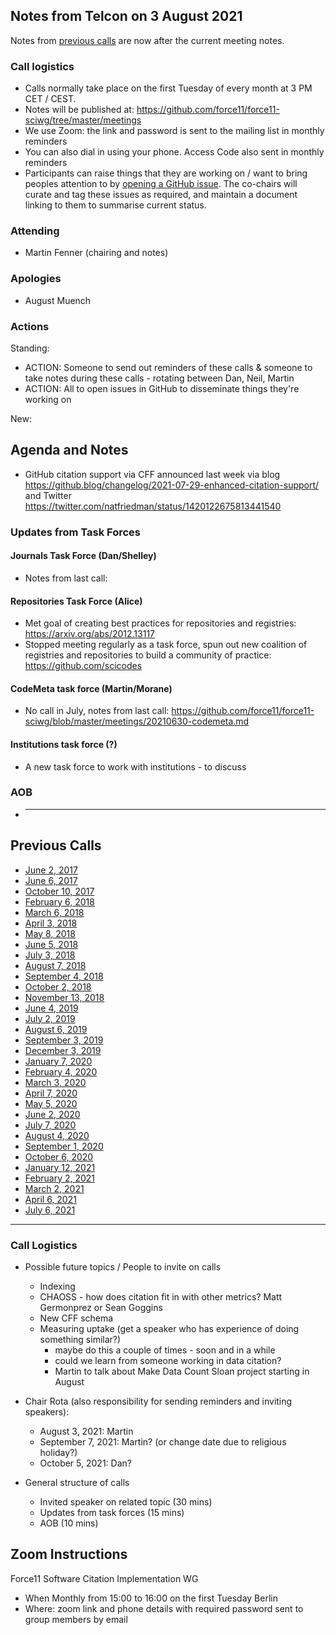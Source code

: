 ## Notes from Telcon on 3 August 2021

Notes from [previous calls](#previous-calls) are now after the current meeting notes.

### Call logistics

- Calls normally take place on the first Tuesday of every month at 3 PM CET / CEST.
- Notes will be published at: https://github.com/force11/force11-sciwg/tree/master/meetings
- We use Zoom: the link and password is sent to the mailing list in monthly reminders
- You can also dial in using your phone. Access Code also sent in monthly reminders
- Participants can raise things that they are working on / want to bring peoples attention to by [opening a GitHub issue](https://github.com/force11/force11-sciwg/issues). The co-chairs will curate and tag these issues as required, and maintain a document linking to them to summarise current status.

### Attending

- Martin Fenner (chairing and notes)

### Apologies

- August Muench

### Actions

Standing:

- ACTION: Someone to send out reminders of these calls & someone to take notes during these calls - rotating between Dan, Neil, Martin
- ACTION: All to open issues in GitHub to disseminate things they're working on

New:

## Agenda and Notes

- GitHub citation support via CFF announced last week via blog https://github.blog/changelog/2021-07-29-enhanced-citation-support/ and Twitter https://twitter.com/natfriedman/status/1420122675813441540

### Updates from Task Forces

#### Journals Task Force (Dan/Shelley)

- Notes from last call:

#### Repositories Task Force (Alice)

- Met goal of creating best practices for repositories and registries: https://arxiv.org/abs/2012.13117
- Stopped meeting regularly as a task force, spun out new coalition of registries and repositories to build a community of practice: https://github.com/scicodes

#### CodeMeta task force (Martin/Morane)

- No call in July, notes from last call: https://github.com/force11/force11-sciwg/blob/master/meetings/20210630-codemeta.md

#### Institutions task force (?)

- A new task force to work with institutions - to discuss

### AOB

- ***

## Previous Calls

- [June 2, 2017](https://github.com/force11/force11-sciwg/blob/master/meetings/20170602-Notes.md)
- [June 6, 2017](https://github.com/force11/force11-sciwg/blob/master/meetings/20170606-Notes.md)
- [October 10, 2017](https://github.com/force11/force11-sciwg/blob/master/meetings/20171010-Notes.md)
- [February 6, 2018](https://github.com/force11/force11-sciwg/blob/master/meetings/20180206-Notes.md)
- [March 6, 2018](https://github.com/force11/force11-sciwg/blob/master/meetings/20180306-Notes.md)
- [April 3, 2018](https://github.com/force11/force11-sciwg/blob/master/meetings/20180403-Notes.md)
- [May 8, 2018](https://github.com/force11/force11-sciwg/blob/master/meetings/20180508-Notes.md)
- [June 5, 2018](https://github.com/force11/force11-sciwg/blob/master/meetings/20180605-Notes.md)
- [July 3, 2018](https://github.com/force11/force11-sciwg/blob/master/meetings/20180703-Notes.md)
- [August 7, 2018](https://github.com/force11/force11-sciwg/blob/master/meetings/20180807-Notes.md)
- [September 4, 2018](https://github.com/force11/force11-sciwg/blob/master/meetings/20180904-Notes.md)
- [October 2, 2018](https://github.com/force11/force11-sciwg/blob/master/meetings/20181002-Notes.md)
- [November 13, 2018](https://github.com/force11/force11-sciwg/blob/master/meetings/20181113-Notes.md)
- [June 4, 2019](https://github.com/force11/force11-sciwg/blob/master/meetings/20190604-Notes.md)
- [July 2, 2019](https://github.com/force11/force11-sciwg/blob/master/meetings/20190702-Notes.md)
- [August 6, 2019](https://github.com/force11/force11-sciwg/blob/master/meetings/20190806-Notes.md)
- [September 3, 2019](https://github.com/force11/force11-sciwg/blob/master/meetings/20190903-Notes.md)
- [December 3, 2019](https://github.com/force11/force11-sciwg/blob/master/meetings/20191203-Notes.md)
- [January 7, 2020](https://github.com/force11/force11-sciwg/blob/master/meetings/20200107-Notes.md)
- [February 4, 2020](https://github.com/force11/force11-sciwg/blob/master/meetings/20200204-Notes.md)
- [March 3, 2020](https://github.com/force11/force11-sciwg/blob/master/meetings/20200303-Notes.md)
- [April 7, 2020](https://github.com/force11/force11-sciwg/blob/master/meetings/20200407-Notes.md)
- [May 5, 2020](https://github.com/force11/force11-sciwg/blob/master/meetings/20200505-Notes.md)
- [June 2, 2020](https://github.com/force11/force11-sciwg/blob/master/meetings/20200602-Notes.md)
- [July 7, 2020](https://github.com/force11/force11-sciwg/blob/master/meetings/20200707-Notes.md)
- [August 4, 2020](https://github.com/force11/force11-sciwg/blob/master/meetings/20200804-Notes.md)
- [September 1, 2020](https://github.com/force11/force11-sciwg/blob/master/meetings/20200901-Notes.md)
- [October 6, 2020](https://github.com/force11/force11-sciwg/blob/master/meetings/20201006-Notes.md)
- [January 12, 2021](https://github.com/force11/force11-sciwg/blob/master/meetings/20210112-Notes.md)
- [February 2, 2021](https://github.com/force11/force11-sciwg/blob/master/meetings/20210202-Notes.md)
- [March 2, 2021](https://github.com/force11/force11-sciwg/blob/master/meetings/20210302-Notes.md)
- [April 6, 2021](https://github.com/force11/force11-sciwg/blob/master/meetings/20210406-Notes.md)
- [July 6, 2021](https://github.com/force11/force11-sciwg/blob/master/meetings/20210706-Notes.md)

---

### Call Logistics

- Possible future topics / People to invite on calls

  - Indexing
  - CHAOSS - how does citation fit in with other metrics? Matt Germonprez or Sean Goggins
  - New CFF schema
  - Measuring uptake (get a speaker who has experience of doing something similar?)
    - maybe do this a couple of times - soon and in a while
    - could we learn from someone working in data citation?
    - Martin to talk about Make Data Count Sloan project starting in August

- Chair Rota (also responsibility for sending reminders and inviting speakers):
  - August 3, 2021: Martin
  - September 7, 2021: Martin? (or change date due to religious holiday?)
  - October 5, 2021: Dan?
- General structure of calls
  - Invited speaker on related topic (30 mins)
  - Updates from task forces (15 mins)
  - AOB (10 mins)

## Zoom Instructions

Force11 Software Citation Implementation WG

- When Monthly from 15:00 to 16:00 on the first Tuesday Berlin
- Where: zoom link and phone details with required password sent to group members by email
